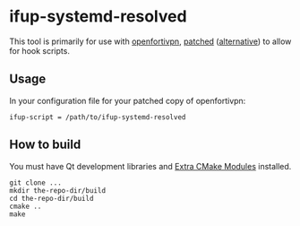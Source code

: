 # ifup-systemd-resolved

This tool is primarily for use with [openfortivpn](https://github.com/adrienverge/openfortivpn),
[patched](https://github.com/adrienverge/openfortivpn/pull/615)
([alternative](https://github.com/adrienverge/openfortivpn/pull/986/files))
to allow for hook scripts.

## Usage

In your configuration file for your patched copy of openfortivpn:

```plain
ifup-script = /path/to/ifup-systemd-resolved
```

## How to build

You must have Qt development libraries and
[Extra CMake Modules](https://invent.kde.org/frameworks/extra-cmake-modules)
installed.

```shell
git clone ...
mkdir the-repo-dir/build
cd the-repo-dir/build
cmake ..
make
```
